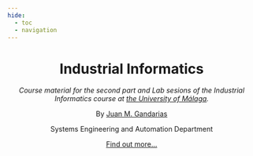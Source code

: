 ```yaml
---
hide:
  - toc 
  - navigation
---
```


<center>

# Industrial Informatics

*Course material for the second part and Lab sesions of the Industrial Informatics course at [the University of Málaga](https://www.uma.es).* 

By [Juan M. Gandarias](https://jmgandarias.com) 

Systems Engineering and Automation Department

[Find out more...](./about/README.md)

</center>